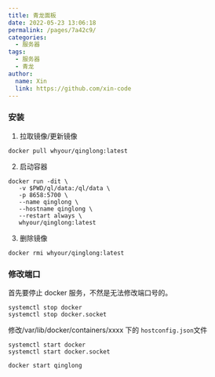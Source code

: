 ```yaml
---
title: 青龙面板
date: 2022-05-23 13:06:18
permalink: /pages/7a42c9/
categories:
  - 服务器
tags:
  - 服务器
  - 青龙
author:
  name: Xin
  link: https://github.com/xin-code
---
```


### 安装

1. 拉取镜像/更新镜像

```
docker pull whyour/qinglong:latest
```

2. 启动容器

```
docker run -dit \
   -v $PWD/ql/data:/ql/data \
   -p 8658:5700 \
   --name qinglong \
   --hostname qinglong \
   --restart always \
   whyour/qinglong:latest
```

3. 删除镜像

```
docker rmi whyour/qinglong:latest
```

### 修改端口

首先要停止 docker 服务，不然是无法修改端口号的。

```
systemctl stop docker
systemctl stop docker.socket
```

修改/var/lib/docker/containers/xxxx 下的 `hostconfig.json`文件

```
systemctl start docker
systemctl start docker.socket

docker start qinglong
```
